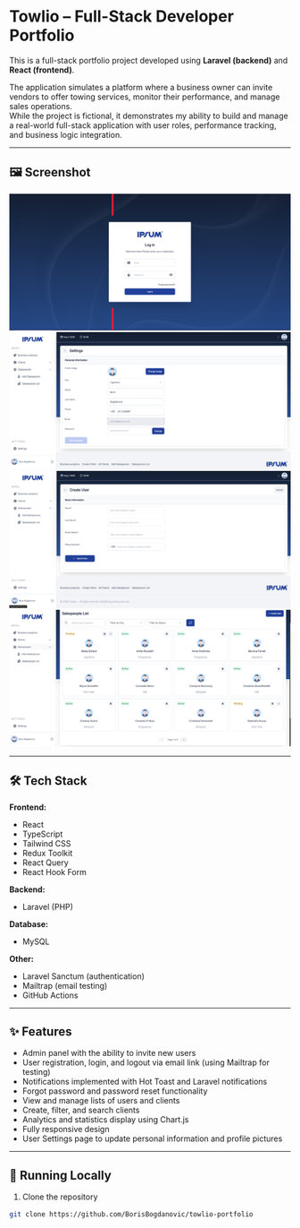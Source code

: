 # Towlio – Full-Stack Developer Portfolio

This is a full-stack portfolio project developed using **Laravel (backend)** and **React (frontend)**.

The application simulates a platform where a business owner can invite vendors to offer towing services, monitor their performance, and manage sales operations.  
While the project is fictional, it demonstrates my ability to build and manage a real-world full-stack application with user roles, performance tracking, and business logic integration.


---



## 🖼️ Screenshot

![Login](screenshots/Login.png)
![Settings](screenshots/Settings.png)
![Invite](screenshots/Invite.png)
![Users](screenshots/Users.png)

---

## 🛠️ Tech Stack

**Frontend:**
- React
- TypeScript
- Tailwind CSS
- Redux Toolkit
- React Query
- React Hook Form

**Backend:**
- Laravel (PHP)

**Database:**
- MySQL

**Other:**
- Laravel Sanctum (authentication)
- Mailtrap (email testing)
- GitHub Actions

---

## ✨ Features

- Admin panel with the ability to invite new users
- User registration, login, and logout via email link (using Mailtrap for testing)
- Notifications implemented with Hot Toast and Laravel notifications
- Forgot password and password reset functionality
- View and manage lists of users and clients
- Create, filter, and search clients
- Analytics and statistics display using Chart.js
- Fully responsive design
- User Settings page to update personal information and profile pictures


---

## 🚀 Running Locally

1. Clone the repository

```bash
git clone https://github.com/BorisBogdanovic/towlio-portfolio
